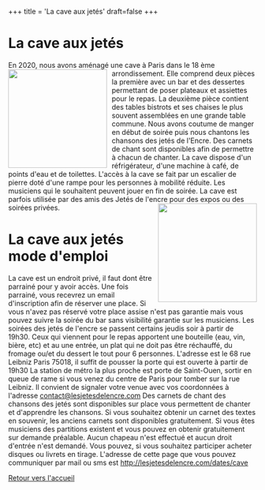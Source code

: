 +++
title = 'La cave aux jetés'
draft=false
+++

# La cave aux jetés

En 2020, nous avons aménagé une cave à Paris dans le 18 ème arrondissement. <img src="/images/cave2.jpg" alt="" style="float: left; margin-right: 10px; width:200px;">
Elle comprend deux pièces la première avec un bar et des dessertes permettant de poser plateaux et assiettes pour le repas.
La deuxième pièce contient des tables bistrots et ses chaises le plus souvent assemblées en une grande table commune.
Nous avons coutume de manger en début de soirée puis nous chantons les chansons des jetés de l'Encre.
Des carnets de chant sont disponibles afin de permettre à chacun de chanter.
La cave dispose d'un réfrigérateur, d'une machine à café, de points d'eau et de toilettes.
L'accès à la cave se fait par un escalier de pierre doté d'une rampe pour les personnes à mobilité réduite.
Les musiciens qui le souhaitent peuvent jouer en fin de soirée.
La cave est parfois utilisée par des amis des Jetés de l'encre pour des expos ou des soirées privées. <img src="/images/cave1.jpg" alt="" style="float: right; margin-left: 10px; width:200px;">

# La cave aux jetés mode d'emploi

La cave est un endroit privé, il faut dont être parrainé pour y avoir accès. Une fois parrainé, vous recevrez un email d'inscription afin de réserver une place.
Si vous n'avez pas réservé votre place assise n'est pas garantie mais vous pouvez suivre la soirée du bar sans visibilité garantie sur les musiciens.
Les soirées des jetés de l'encre se passent certains jeudis soir à partir de 19h30.
Ceux qui viennent pour le repas apportent une bouteille (eau, vin, bière, etc) et au  une entrée, un plat qui ne doit pas être réchauffé, du fromage ou/et du dessert le tout pour 6 personnes.
L'adresse est le 68 rue Leibniz Paris 75018, il suffit de pousser la porte qui est ouverte à partir de 19h30
La station de métro la plus proche est porte de Saint-Ouen, sortir en queue de rame si vous venez du centre de Paris pour tomber sur la rue Leibniz. Il convient de signaler votre venue avec vos coordonnées à l'adresse contact@lesjetesdelencre.com
Des carnets de chant des chansons des jetés sont disponibles sur place vous permettent de chanter et d'apprendre les chansons. Si vous souhaitez obtenir un carnet des textes en souvenir, les anciens carnets sont disponibles gratuitement.
Si vous êtes musiciens des partitions existent et vous pouvez en obtenir gratuitement sur demande préalable.
Aucun chapeau n'est effectué et aucun droit d'entrée n'est demandé. Vous pouvez, si vous souhaitez participer acheter disques ou livrets en tirage.
L'adresse de cette page que vous pouvez communiquer par mail ou sms est http://lesjetesdelencre.com/dates/cave

[Retour vers l'accueil](/)
